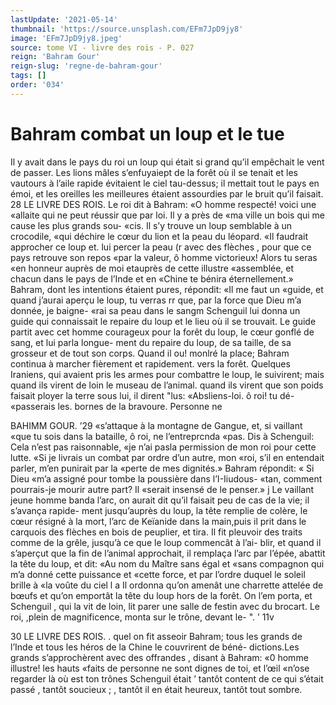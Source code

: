 ```yaml
---
lastUpdate: '2021-05-14'
thumbnail: 'https://source.unsplash.com/EFm7JpD9jy8'
image: 'EFm7JpD9jy8.jpeg'
source: tome VI - livre des rois - P. 027
reign: 'Bahram Gour'
reign-slug: 'regne-de-bahram-gour'
tags: []
order: '034'
---
```


# Bahram combat un loup et le tue

Il y avait dans le pays du roi un loup qui était si grand qu’il empêchait le vent de passer. Les lions mâles s’enfuyaiept de la forêt où il se tenait et les vautours à l’aile rapide évitaient le ciel tau-dessus; il
mettait tout le pays en émoi, et les oreilles les meilleures étaient assourdies par le bruit qu’il faisait.
28 LE LIVRE DES ROIS.
Le roi dit à Bahram: «O homme respecté! voici une
«allaite qui ne peut réussir que par loi. Il y a près de «ma ville un bois qui me cause les plus grands sou- «cis. Il s’y trouve un loup semblable à un crocodile,
«qui déchire le cœur du lion et la peau du léopard.
«Il faudrait approcher ce loup et. lui percer la peau (r avec des flèches , pour que ce pays retrouve son repos «par la valeur, ô homme victorieux! Alors tu seras «en honneur auprès de moi etauprès de cette illustre «assemblée, et chacun dans le pays de l’Inde et en «Chine te bénira éternellement.» Bahram, dont les intentions étaient pures, répondit: «Il me faut un «guide, et quand j’aurai aperçu le loup, tu verras
rr que, par la force que Dieu m’a donnée, je baigne- «rai sa peau dans le sangm
Schenguil lui donna un guide qui connaissait le repaire du loup et le lieu où il se trouvait. Le guide partit avec cet homme courageux pour la forêt du loup, le cœur gonflé de sang, et lui parla longue- ment du repaire du loup, de sa taille, de sa grosseur et de tout son corps. Quand il ou! monlré la place; Bahram continua à marcher fièrement et rapidement. vers la forêt. Quelques Iraniens, qui avaient pris les armes pour combattre le loup, le suivirent; mais quand ils virent de loin le museau de l’animal. quand ils virent que son poids faisait ployer la terre sous lui, il dirent "lus: «Absliens-loi. ô roi! tu dé- «passerais les. bornes de la bravoure. Personne ne

BAHIMM GOUR. ’29 «s’attaque à la montagne de Gangue, et, si vaillant «que tu sois dans la bataille, ô roi, ne l’entreprcnda «pas. Dis à Schenguil: Cela n’est pas raisonnable,
«je n’ai pasla permission de mon roi pour cette lutte. «Si je livrais un combat par ordre d’un autre, mon «roi, s’il en entendait parler, m’en punirait par la «perte de mes dignités.» Bahram répondit: « Si Dieu «m’a assigné pour tombe la poussière dans l’I-Iiudous-
«tan, comment pourrais-je mourir autre part? Il
«serait insensé de le penser.» j
Le vaillant jeune homme banda l’arc, on aurait dit
qu’il faisait peu de cas de la vie; il s’avança rapide-
ment jusqu’auprès du loup, la tête remplie de colère,
le cœur résigné à la mort, l’arc de Keïanide dans la
main,puis il prit dans le carquois des flèches en bois de peuplier, et tira. Il fit pleuvoir des traits comme de la grêle, jusqu’à ce que le loup commencât à l’ai-
blir, et quand il s’aperçut que la fin de l’animal approchait, il remplaça l’arc par l’épée, abattit la tête
du loup, et dit: «Au nom du Maître sans égal et «sans compagnon qui m’a donné cette puissance et «cette force, et par l’ordre duquel le soleil brille à «la voûte du ciel l a
Il ordonna qu’on amenât une charrette attelée de
bœufs et qu’on emportât la tête du loup hors de la
forêt. On l’em porta, et Schenguil , qui la vit de loin,
lit parer une salle de festin avec du brocart. Le roi, ,plein de magnificence, monta sur le trône, devant le-
". ’ 11v

30 LE LIVRE DES ROIS. .
quel on fit asseoir Bahram; tous les grands de l’Inde
et tous les héros de la Chine le couvrirent de béné-
dictions.Les grands s’approchèrent avec des offrandes ,
disant à Bahram: «0 homme illustre! les hauts «faits de personne ne sont dignes de toi, et l’œil «n’ose regarder là où est ton trônes Schenguil était
’ tantôt content de ce qui s’était passé , tantôt soucieux ; , tantôt il en était heureux, tantôt tout sombre.
